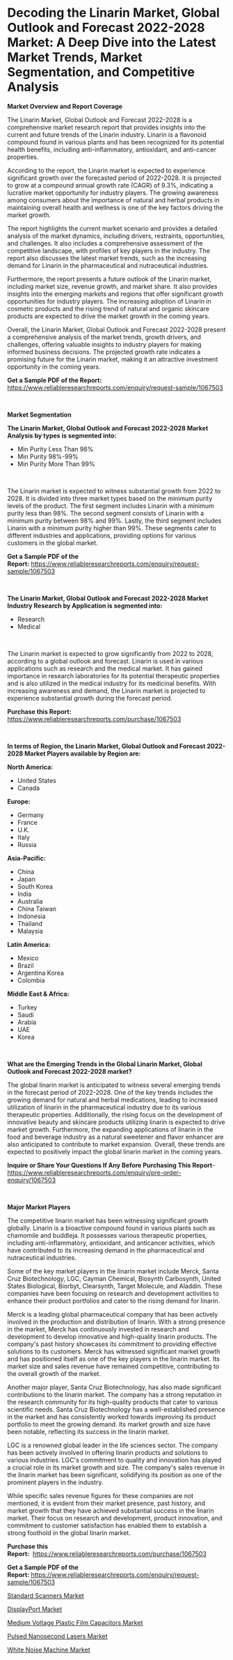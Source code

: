 <p><h1>Decoding the Linarin Market, Global Outlook and Forecast 2022-2028 Market: A Deep Dive into the Latest Market Trends, Market Segmentation, and Competitive Analysis</h1></p><p><strong>Market Overview and Report Coverage</strong></p>
<p><p>The Linarin Market, Global Outlook and Forecast 2022-2028 is a comprehensive market research report that provides insights into the current and future trends of the Linarin industry. Linarin is a flavonoid compound found in various plants and has been recognized for its potential health benefits, including anti-inflammatory, antioxidant, and anti-cancer properties.</p><p>According to the report, the Linarin market is expected to experience significant growth over the forecasted period of 2022-2028. It is projected to grow at a compound annual growth rate (CAGR) of 9.3%, indicating a lucrative market opportunity for industry players. The growing awareness among consumers about the importance of natural and herbal products in maintaining overall health and wellness is one of the key factors driving the market growth.</p><p>The report highlights the current market scenario and provides a detailed analysis of the market dynamics, including drivers, restraints, opportunities, and challenges. It also includes a comprehensive assessment of the competitive landscape, with profiles of key players in the industry. The report also discusses the latest market trends, such as the increasing demand for Linarin in the pharmaceutical and nutraceutical industries.</p><p>Furthermore, the report presents a future outlook of the Linarin market, including market size, revenue growth, and market share. It also provides insights into the emerging markets and regions that offer significant growth opportunities for industry players. The increasing adoption of Linarin in cosmetic products and the rising trend of natural and organic skincare products are expected to drive the market growth in the coming years.</p><p>Overall, the Linarin Market, Global Outlook and Forecast 2022-2028 present a comprehensive analysis of the market trends, growth drivers, and challenges, offering valuable insights to industry players for making informed business decisions. The projected growth rate indicates a promising future for the Linarin market, making it an attractive investment opportunity in the coming years.</p></p>
<p><strong>Get a Sample PDF of the Report:</strong> <a href="https://www.reliableresearchreports.com/enquiry/request-sample/1067503">https://www.reliableresearchreports.com/enquiry/request-sample/1067503</a></p>
<p>&nbsp;</p>
<p><strong>Market Segmentation</strong></p>
<p><strong>The Linarin Market, Global Outlook and Forecast 2022-2028 Market Analysis by types is segmented into:</strong></p>
<p><ul><li>Min Purity Less Than 98%</li><li>Min Purity 98%-99%</li><li>Min Purity More Than 99%</li></ul></p>
<p>&nbsp;</p>
<p><p>The Linarin market is expected to witness substantial growth from 2022 to 2028. It is divided into three market types based on the minimum purity levels of the product. The first segment includes Linarin with a minimum purity less than 98%. The second segment consists of Linarin with a minimum purity between 98% and 99%. Lastly, the third segment includes Linarin with a minimum purity higher than 99%. These segments cater to different industries and applications, providing options for various customers in the global market.</p></p>
<p><strong>Get a Sample PDF of the Report:</strong>&nbsp;<a href="https://www.reliableresearchreports.com/enquiry/request-sample/1067503">https://www.reliableresearchreports.com/enquiry/request-sample/1067503</a></p>
<p>&nbsp;</p>
<p><strong>The Linarin Market, Global Outlook and Forecast 2022-2028 Market Industry Research by Application is segmented into:</strong></p>
<p><ul><li>Research</li><li>Medical</li></ul></p>
<p>&nbsp;</p>
<p><p>The Linarin market is expected to grow significantly from 2022 to 2028, according to a global outlook and forecast. Linarin is used in various applications such as research and the medical market. It has gained importance in research laboratories for its potential therapeutic properties and is also utilized in the medical industry for its medicinal benefits. With increasing awareness and demand, the Linarin market is projected to experience substantial growth during the forecast period.</p></p>
<p><strong>Purchase this Report:</strong>&nbsp; <a href="https://www.reliableresearchreports.com/purchase/1067503">https://www.reliableresearchreports.com/purchase/1067503</a></p>
<p>&nbsp;</p>
<p><strong>In terms of Region, the Linarin Market, Global Outlook and Forecast 2022-2028 Market Players available by Region are:</strong></p>
<p>
    <p> <strong> North America: </strong>
        <ul>
            <li>United States</li>
            <li>Canada</li>
        </ul>
        </p> 
    <p> <strong> Europe: </strong>
        <ul>
            <li>Germany</li>
            <li>France</li>
            <li>U.K.</li>
            <li>Italy</li>
            <li>Russia</li>
        </ul>
        </p> 
    <p> <strong> Asia-Pacific: </strong>
        <ul>
            <li>China</li>
            <li>Japan</li>
            <li>South Korea</li>
            <li>India</li>
            <li>Australia</li>
            <li>China Taiwan</li>
            <li>Indonesia</li>
            <li>Thailand</li>
            <li>Malaysia</li>
        </ul>
        </p> 
    <p> <strong> Latin America: </strong>
        <ul>
            <li>Mexico</li>
            <li>Brazil</li>
            <li>Argentina Korea</li>
            <li>Colombia</li>
        </ul>
        </p> 
    <p> <strong> Middle East & Africa: </strong>
        <ul>
            <li>Turkey</li>
            <li>Saudi</li>
            <li>Arabia</li>
            <li>UAE</li>
            <li>Korea</li>
        </ul>
    </p>
    </p>
<p>&nbsp;</p>
<p><strong>What are the Emerging Trends in the Global Linarin Market, Global Outlook and Forecast 2022-2028 market?</strong></p>
<p><p>The global linarin market is anticipated to witness several emerging trends in the forecast period of 2022-2028. One of the key trends includes the growing demand for natural and herbal medications, leading to increased utilization of linarin in the pharmaceutical industry due to its various therapeutic properties. Additionally, the rising focus on the development of innovative beauty and skincare products utilizing linarin is expected to drive market growth. Furthermore, the expanding applications of linarin in the food and beverage industry as a natural sweetener and flavor enhancer are also anticipated to contribute to market expansion. Overall, these trends are expected to positively impact the global linarin market in the coming years.</p></p>
<p><strong>Inquire or Share Your Questions If Any Before Purchasing This Report</strong>- <a href="https://www.reliableresearchreports.com/enquiry/pre-order-enquiry/1067503">https://www.reliableresearchreports.com/enquiry/pre-order-enquiry/1067503</a></p>
<p>&nbsp;</p>
<p><strong>Major Market Players</strong></p>
<p><p>The competitive linarin market has been witnessing significant growth globally. Linarin is a bioactive compound found in various plants such as chamomile and buddleja. It possesses various therapeutic properties, including anti-inflammatory, antioxidant, and anticancer activities, which have contributed to its increasing demand in the pharmaceutical and nutraceutical industries.</p><p>Some of the key market players in the linarin market include Merck, Santa Cruz Biotechnology, LGC, Cayman Chemical, Biosynth Carbosynth, United States Biological, Biorbyt, Clearsynth, Target Molecule, and Aladdin. These companies have been focusing on research and development activities to enhance their product portfolios and cater to the rising demand for linarin.</p><p>Merck is a leading global pharmaceutical company that has been actively involved in the production and distribution of linarin. With a strong presence in the market, Merck has continuously invested in research and development to develop innovative and high-quality linarin products. The company's past history showcases its commitment to providing effective solutions to its customers. Merck has witnessed significant market growth and has positioned itself as one of the key players in the linarin market. Its market size and sales revenue have remained competitive, contributing to the overall growth of the market.</p><p>Another major player, Santa Cruz Biotechnology, has also made significant contributions to the linarin market. The company has a strong reputation in the research community for its high-quality products that cater to various scientific needs. Santa Cruz Biotechnology has a well-established presence in the market and has consistently worked towards improving its product portfolio to meet the growing demand. Its market growth and size have been notable, reflecting its success in the linarin market.</p><p>LGC is a renowned global leader in the life sciences sector. The company has been actively involved in offering linarin products and solutions to various industries. LGC's commitment to quality and innovation has played a crucial role in its market growth and size. The company's sales revenue in the linarin market has been significant, solidifying its position as one of the prominent players in the industry.</p><p>While specific sales revenue figures for these companies are not mentioned, it is evident from their market presence, past history, and market growth that they have achieved substantial success in the linarin market. Their focus on research and development, product innovation, and commitment to customer satisfaction has enabled them to establish a strong foothold in the global linarin market.</p></p>
<p><strong>Purchase this Report:</strong>&nbsp;&nbsp;<a href="https://www.reliableresearchreports.com/purchase/1067503">https://www.reliableresearchreports.com/purchase/1067503</a></p>
<p></p>
<p><strong>Get a Sample PDF of the Report:</strong>&nbsp;<a href="https://www.reliableresearchreports.com/enquiry/request-sample/1067503">https://www.reliableresearchreports.com/enquiry/request-sample/1067503</a></p>
<p><p><a href="https://medium.com/@terrellconn/standard-scanners-market-size-growth-forecast-2023-2030-581746a3d9c3">Standard Scanners Market</a></p><p><a href="https://www.linkedin.com/pulse/displayport-market-challenges-opportunities-growth-0be2e/">DisplayPort Market</a></p><p><a href="https://www.reportprime.com/medium-voltage-plastic-film-capacitors-r5681">Medium Voltage Plastic Film Capacitors Market</a></p><p><a href="https://www.reportprime.com/pulsed-nanosecond-lasers-r5684">Pulsed Nanosecond Lasers Market</a></p><p><a href="https://medium.com/@jeromekling1967/white-noise-machine-market-size-growth-forecast-2023-2030-4a73c6da1118">White Noise Machine Market</a></p></p>
